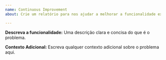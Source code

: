 ```yaml
---
name: Continuous Improvement
about: Crie um relatório para nos ajudar a melhorar a funcionalidade existente / Crear un informe para ayudarnos a mejorar la funcionalidad existente / Create a report to help us improve existing functionality

---
```


**Descreva a funcionalidade:**
Uma descrição clara e concisa do que é o problema.

**Contexto Adicional:**
Escreva qualquer contexto adicional sobre o problema aqui.

